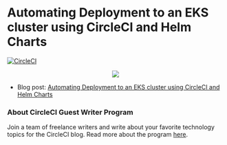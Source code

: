 # Automating Deployment to an EKS cluster using CircleCI and Helm Charts

[![CircleCI](https://circleci.com/gh/CIRCLECI-GWP/flask-helm-charts-circleci.svg?style=svg)](https://circleci.com/gh/CIRCLECI-GWP/flask-helm-charts-circleci)

<p align="center"><img src="https://avatars3.githubusercontent.com/u/59034516"></p>

- Blog post: [Automating Deployment to an EKS cluster using CircleCI and Helm Charts][blog]

### About CircleCI Guest Writer Program

Join a team of freelance writers and write about your favorite technology topics for the CircleCI blog. Read more about the program [here][gwp-program].

[blog]: https://circleci.com/blog/automating-deployment-to-an-EKS-cluster-using-CircleCI-and-helm-charts
[gwp-program]: https://circle.ci/3ahQxfu
